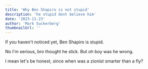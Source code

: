 ```yaml
---
title: 'Why Ben Shapiro is not stupid'
description: 'he stupid dont believe him'
date: '2023-11-23'
author: 'Mark Suckerberg'
thumbnailUrl: ''
---
```


If you haven't noticed yet, Ben Shapiro is stupid.

No I'm serious, bro thought he slick. But oh boy was he wrong.

I mean let's be honest, since when was a zionist smarter than a fly?
